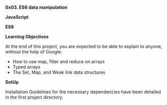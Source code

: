 **0x03. ES6 data manipulation**

**JavaScript**

**ES6**




**Learning Objectives**

At the end of this project, you are expected to be able to explain to anyone, without the help of Google:

* How to use map, filter and reduce on arrays
* Typed arrays
* The Set, Map, and Weak link data structures




**SetUp**

Installation Guidelines for the necessary dependencies have been detailed in the first project directory.
